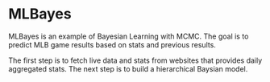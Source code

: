 # MLBayes

MLBayes is an example of Bayesian Learning with MCMC. The goal is to predict MLB game results based on stats and previous results. 

The first step is to fetch live data and stats from websites that provides daily aggregated stats. The next step is to build a hierarchical Baysian model. 

